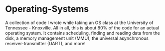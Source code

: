 # Operating-Systems
A collection of code I wrote while taking an OS class at the University of Tennessee - Knoxville. All in all, this is about 80% of the code for an actual operating system. It contains scheduling, finding and reading data from the disk, a memory management unit (MMU), the universal asynchronous receiver-transmitter (UART), and more!
